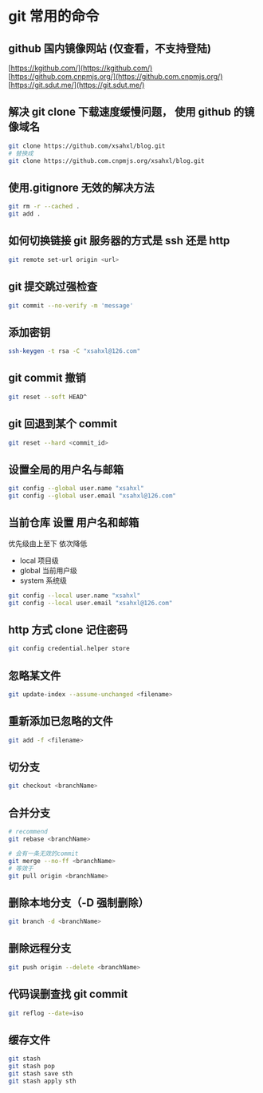 # git 常用的命令

## github 国内镜像网站 (仅查看，不支持登陆)

[https://kgithub.com/](https://kgithub.com/)
[https://github.com.cnpmjs.org/](https://github.com.cnpmjs.org/)
[https://git.sdut.me/](https://git.sdut.me/)

## 解决 git clone 下载速度缓慢问题， 使用 github 的镜像域名

```bash
git clone https://github.com/xsahxl/blog.git
# 替换成
git clone https://github.com.cnpmjs.org/xsahxl/blog.git
```

## 使用.gitignore 无效的解决方法

```bash
git rm -r --cached .
git add .
```

## 如何切换链接 git 服务器的方式是 ssh 还是 http

```bash
git remote set-url origin <url>
```

## git 提交跳过强检查

```bash
git commit --no-verify -m 'message'
```

## 添加密钥

```bash
ssh-keygen -t rsa -C "xsahxl@126.com"
```

## git commit 撤销

```bash
git reset --soft HEAD^
```

## git 回退到某个 commit

```bash
git reset --hard <commit_id>
```

## 设置全局的用户名与邮箱

```bash
git config --global user.name "xsahxl"
git config --global user.email "xsahxl@126.com"
```

## 当前仓库 设置 用户名和邮箱

优先级由上至下 依次降低

- local 项目级
- global 当前用户级
- system 系统级

```bash
git config --local user.name "xsahxl"
git config --local user.email "xsahxl@126.com"
```

## http 方式 clone 记住密码

```bash
git config credential.helper store
```

## 忽略某文件

```bash
git update-index --assume-unchanged <filename>
```

## 重新添加已忽略的文件

```bash
git add -f <filename>
```

## 切分支

```bash
git checkout <branchName>
```

## 合并分支

```bash
# recommend
git rebase <branchName>

# 会有一条无效的commit
git merge --no-ff <branchName>
# 等效于
git pull origin <branchName>
```

## 删除本地分支（-D 强制删除）

```bash
git branch -d <branchName>
```

## 删除远程分支

```bash
git push origin --delete <branchName>
```

## 代码误删查找 git commit

```bash
git reflog --date=iso
```

## 缓存文件

```bash
git stash
git stash pop
git stash save sth
git stash apply sth
```
